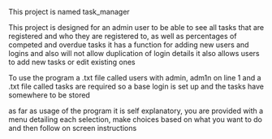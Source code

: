 This project is named task_manager

This project is designed for an admin user to be able to see all tasks that are registered and who they are registered to,
as well as percentages of competed and overdue tasks
it has a function for adding new users and logins and also will not allow duplication of login details
it also allows users to add new tasks or edit existing ones

To use the program a .txt file called users with admin, adm1n on line 1 and a .txt file called tasks are required
so a base login is set up and the tasks have somewhere to be stored

as far as usage of the program it is self explanatory, you are provided with a menu detailing each selection,
make choices based on what you want to do and then follow on screen instructions
